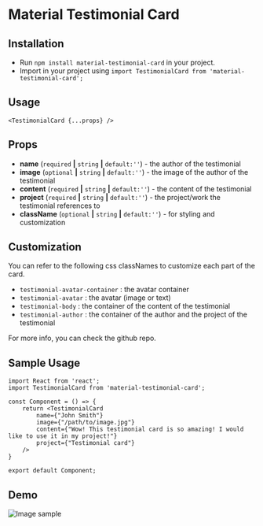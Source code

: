 # Material Testimonial Card

## Installation

* Run `npm install material-testimonial-card` in your project.
* Import in your project using `import TestimonialCard from 'material-testimonial-card';`

## Usage

`<TestimonialCard {...props} />`

## Props

* **name** (`required` **|** `string` **|** `default:''`) - the author of the testimonial
* **image** (`optional` **|** `string` **|** `default:''`) - the image of the author of the testimonial
* **content** (`required` **|** `string` **|** `default:''`) - the content of the testimonial
* **project** (`required` **|** `string` **|** `default:''`) - the project/work the testimonial references to
* **className** (`optional` **|** `string` **|** `default:''`) - for styling and customization

## Customization

You can refer to the following css classNames to customize each part of the card.

* `testimonial-avatar-container` : the avatar container
* `testimonial-avatar` : the avatar (image or text)
* `testimonial-body` : the container of the content of the testimonial
* `testimonial-author` : the container of the author and the project of the testimonial

For more info, you can check the github repo.

## Sample Usage
```JSX
import React from 'react';
import TestimonialCard from 'material-testimonial-card';

const Component = () => {
	return <TestimonialCard
		name={"John Smith"}
		image={"/path/to/image.jpg"}
		content={"Wow! This testimonial card is so amazing! I would like to use it in my project!"}
		project={"Testimonial card"}
	/>
}

export default Component;
```

## Demo

![Image sample](https://s3.us-east-2.amazonaws.com/alphadev-utils/git-images/material-testimonial-card/demo1.png)

